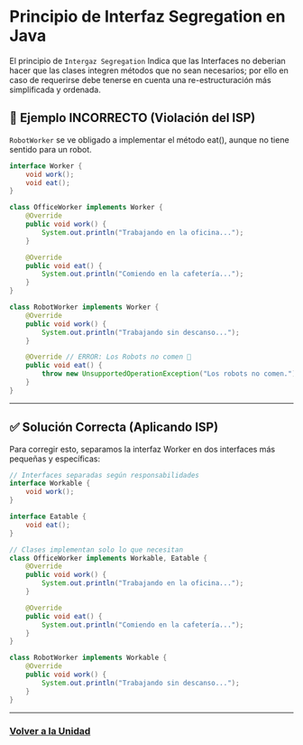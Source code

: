 # Principio de Interfaz Segregation en Java

El principio de `Intergaz Segregation` Indica que las Interfaces no deberian hacer que las clases integren métodos que no sean necesarios; por ello en caso de requerirse debe tenerse en cuenta una re-estructuración más simplificada y ordenada.

## 🚨 Ejemplo INCORRECTO (Violación del ISP)
`RobotWorker` se ve obligado a implementar el método eat(), aunque no tiene sentido para un robot.

```java
interface Worker {
    void work();
    void eat();
}

class OfficeWorker implements Worker {
    @Override
    public void work() {
        System.out.println("Trabajando en la oficina...");
    }

    @Override
    public void eat() {
        System.out.println("Comiendo en la cafetería...");
    }
}

class RobotWorker implements Worker {
    @Override
    public void work() {
        System.out.println("Trabajando sin descanso...");
    }

    @Override // ERROR: Los Robots no comen 🤖
    public void eat() {
        throw new UnsupportedOperationException("Los robots no comen.");
    }
}
```
--- 

## ✅ Solución Correcta (Aplicando ISP)
Para corregir esto, separamos la interfaz Worker en dos interfaces más pequeñas y específicas:

```java
// Interfaces separadas según responsabilidades
interface Workable {
    void work();
}

interface Eatable {
    void eat();
}

// Clases implementan solo lo que necesitan
class OfficeWorker implements Workable, Eatable {
    @Override
    public void work() {
        System.out.println("Trabajando en la oficina...");
    }

    @Override
    public void eat() {
        System.out.println("Comiendo en la cafetería...");
    }
}

class RobotWorker implements Workable {
    @Override
    public void work() {
        System.out.println("Trabajando sin descanso...");
    }
}
```
---

### [Volver a la Unidad](/1.INTRODUCCION/Principios_Desarrollo.md)